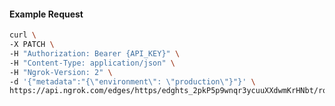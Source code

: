 <!-- Code generated for API Clients. DO NOT EDIT. -->

#### Example Request

```bash
curl \
-X PATCH \
-H "Authorization: Bearer {API_KEY}" \
-H "Content-Type: application/json" \
-H "Ngrok-Version: 2" \
-d '{"metadata":"{\"environment\": \"production\"}"}' \
https://api.ngrok.com/edges/https/edghts_2pkP5p9wnqr3ycuuXXdwmKrHNbt/routes/edghtsrt_2pkP5sbZDNyHfBYC80SSG6XThO0
```
